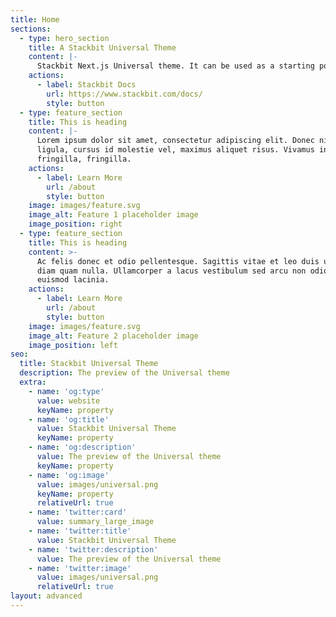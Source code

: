 ```yaml
---
title: Home
sections:
  - type: hero_section
    title: A Stackbit Universal Theme
    content: |-
      Stackbit Next.js Universal theme. It can be used as a starting point for a new project or as a learning tool. This theme has stackbit.yaml and vanilla CSS.
    actions:
      - label: Stackbit Docs
        url: https://www.stackbit.com/docs/
        style: button
  - type: feature_section
    title: This is heading
    content: |-
      Lorem ipsum dolor sit amet, consectetur adipiscing elit. Donec nisl
      ligula, cursus id molestie vel, maximus aliquet risus. Vivamus in nibh
      fringilla, fringilla.
    actions:
      - label: Learn More
        url: /about
        style: button
    image: images/feature.svg
    image_alt: Feature 1 placeholder image
    image_position: right
  - type: feature_section
    title: This is heading
    content: >-
      Ac felis donec et odio pellentesque. Sagittis vitae et leo duis ut
      diam quam nulla. Ullamcorper a lacus vestibulum sed arcu non odio
      euismod lacinia.
    actions:
      - label: Learn More
        url: /about
        style: button
    image: images/feature.svg
    image_alt: Feature 2 placeholder image
    image_position: left
seo:
  title: Stackbit Universal Theme
  description: The preview of the Universal theme
  extra:
    - name: 'og:type'
      value: website
      keyName: property
    - name: 'og:title'
      value: Stackbit Universal Theme
      keyName: property
    - name: 'og:description'
      value: The preview of the Universal theme
      keyName: property
    - name: 'og:image'
      value: images/universal.png
      keyName: property
      relativeUrl: true
    - name: 'twitter:card'
      value: summary_large_image
    - name: 'twitter:title'
      value: Stackbit Universal Theme
    - name: 'twitter:description'
      value: The preview of the Universal theme
    - name: 'twitter:image'
      value: images/universal.png
      relativeUrl: true
layout: advanced
---
```

